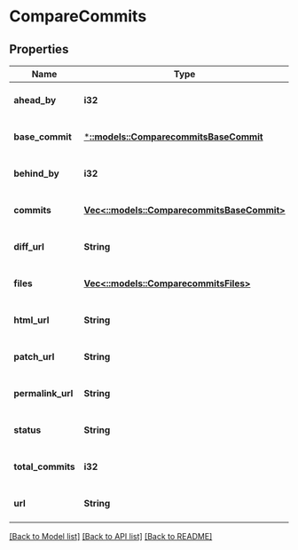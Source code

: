 # CompareCommits

## Properties
Name | Type | Description | Notes
------------ | ------------- | ------------- | -------------
**ahead_by** | **i32** |  | [optional] [default to null]
**base_commit** | [***::models::ComparecommitsBaseCommit**](comparecommits_base_commit.md) |  | [optional] [default to null]
**behind_by** | **i32** |  | [optional] [default to null]
**commits** | [**Vec<::models::ComparecommitsBaseCommit>**](comparecommits_base_commit.md) |  | [optional] [default to null]
**diff_url** | **String** |  | [optional] [default to null]
**files** | [**Vec<::models::ComparecommitsFiles>**](comparecommits_files.md) |  | [optional] [default to null]
**html_url** | **String** |  | [optional] [default to null]
**patch_url** | **String** |  | [optional] [default to null]
**permalink_url** | **String** |  | [optional] [default to null]
**status** | **String** |  | [optional] [default to null]
**total_commits** | **i32** |  | [optional] [default to null]
**url** | **String** |  | [optional] [default to null]

[[Back to Model list]](../README.md#documentation-for-models) [[Back to API list]](../README.md#documentation-for-api-endpoints) [[Back to README]](../README.md)


